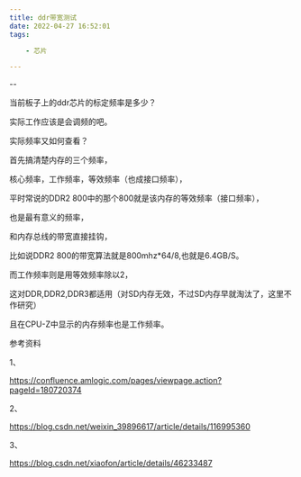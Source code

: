 ```yaml
---
title: ddr带宽测试
date: 2022-04-27 16:52:01
tags:

	- 芯片

---
```


--

当前板子上的ddr芯片的标定频率是多少？

实际工作应该是会调频的吧。

实际频率又如何查看？



首先搞清楚内存的三个频率，

核心频率，工作频率，等效频率（也成接口频率），

平时常说的DDR2 800中的那个800就是该内存的等效频率（接口频率），

也是最有意义的频率，

和内存总线的带宽直接挂钩，

比如说DDR2 800的带宽算法就是800mhz*64/8,也就是6.4GB/S。

而工作频率则是用等效频率除以2，

这对DDR,DDR2,DDR3都适用（对SD内存无效，不过SD内存早就淘汰了，这里不作研究）

且在CPU-Z中显示的内存频率也是工作频率。



参考资料

1、

https://confluence.amlogic.com/pages/viewpage.action?pageId=180720374

2、

https://blog.csdn.net/weixin_39896617/article/details/116995360

3、

https://blog.csdn.net/xiaofon/article/details/46233487